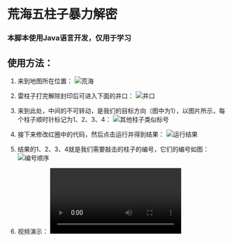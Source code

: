 # 荒海五柱子暴力解密 #
### 本脚本使用Java语言开发，仅用于学习 ###
## 使用方法： ##
1. 来到地图所在位置：
![荒海](http://m.qpic.cn/psc?/V53OAaRX3m2sk02sdg7W3asknC0UrczJ/ruAMsa53pVQWN7FLK88i5vCT6U53DA6*AHWIRJ4dtBKIcFJZyomeDMwhSvsYPUufSaZvpngs9RWE1mU9LMFaTRxZFbg6oIDH0*Fbd5irYUM!/b&bo=YAk4BAAAAAABF2U!&rf=viewer_4&t=5)

2. 雷柱子打完解除封印后可进入下面的井口：
    ![井口](http://m.qpic.cn/psc?/V53OAaRX3m2sk02sdg7W3asknC0UrczJ/ruAMsa53pVQWN7FLK88i5vCT6U53DA6*AHWIRJ4dtBIHlYH6EFDb8.cNthUVzXws83sI*Imu8IfqRkbnBVOYFCGFjcLRZzdZiN4zykz9chM!/b&bo=CAcqAwAAAAADh4Q!&rf=viewer_4&t=5)

3. 来到此处，中间的不可转动，是我们的目标方向（图中为1），以图片所示，每个柱子顺时针标记为1、2、3、4：
    ![其他柱子类似标号](http://m.qpic.cn/psc?/V53OAaRX3m2sk02sdg7W3asknC0UrczJ/ruAMsa53pVQWN7FLK88i5vCT6U53DA6*AHWIRJ4dtBLaMghfUh6jZ74cHhG6hUkoH5z8YI.MT6reWEuRsuY7Nk8jZcvgOeNYNHLqx6902xI!/b&bo=CAcqAwAAAAADd3Q!&rf=viewer_4&t=5)

4. 接下来修改红圈中的代码，然后点击运行并得到结果：
    ![运行结果](http://m.qpic.cn/psc?/V53OAaRX3m2sk02sdg7W3asknC0UrczJ/ruAMsa53pVQWN7FLK88i5vCT6U53DA6*AHWIRJ4dtBIuqvRF6OSkDPSia1DtpvzzBZuaET4LM28zknJ8luNRPhfDROZr.oab2RjAkBfheqg!/b&bo=jwTLAgAAAAADF3A!&rf=viewer_4&t=5)

5. 结果的1、2、3、4就是我们需要敲击的柱子的编号，它们的编号如图：
    ![编号顺序](http://m.qpic.cn/psc?/V53OAaRX3m2sk02sdg7W3asknC0UrczJ/ruAMsa53pVQWN7FLK88i5sC8uodrF0Y5B0i1hHJp0WymHomr*6poJMaVaEwLvY3NCdnX340qaXPNzBkF8FoD0N.ciNRBkqJiOH9ogFMg6Cc!/b&bo=CAcqAwAAAAADd3Q!&rf=viewer_4&t=5)

6. 视频演示：
<video url="https://photovideo.photo.qq.com/1075_0b53v3qepmabpqadhpnqozrtflqei6lace2a.f0.mp4?dis_k=aced13e4f431f5dc0ab258ad5840dba1&dis_t=1672574251&vuin=2967557176&owner=Mjk2NzU1NzE3Ng==">视频不可用<video>
